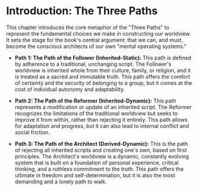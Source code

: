 # Introduction: The Three Paths

This chapter introduces the core metaphor of the "Three Paths" to represent the fundamental choices we make in constructing our worldview. It sets the stage for the book's central argument: that we can, and must, become the conscious architects of our own "mental operating systems."

*   **Path 1: The Path of the Follower (Inherited-Static):** This path is defined by adherence to a traditional, unchanging script. The Follower's worldview is inherited whole from their culture, family, or religion, and it is treated as a sacred and immutable truth. This path offers the comfort of certainty and the security of belonging to a group, but it comes at the cost of individual autonomy and adaptability.

*   **Path 2: The Path of the Reformer (Inherited-Dynamic):** This path represents a modification or update of an inherited script. The Reformer recognizes the limitations of the traditional worldview but seeks to improve it from within, rather than rejecting it entirely. This path allows for adaptation and progress, but it can also lead to internal conflict and social friction.

*   **Path 3: The Path of the Architect (Derived-Dynamic):** This is the path of rejecting all inherited scripts and creating one's own, based on first principles. The Architect's worldview is a dynamic, constantly evolving system that is built on a foundation of personal experience, critical thinking, and a ruthless commitment to the truth. This path offers the ultimate in freedom and self-determination, but it is also the most demanding and a lonely path to walk.
